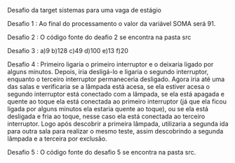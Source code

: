 Desafio da target sistemas para uma vaga de estágio 

Desafio 1 : Ao final do processamento o valor da variável SOMA será 91.

Desafio 2 : O código fonte do deafio 2 se encontra na pasta src

Desafio 3 : a)9 b)128 c)49 d)100 e)13 f)20

Desafio 4 : Primeiro ligaria o primeiro interruptor e o deixaria ligado por alguns minutos. Depois, iria desligá-lo e ligaria o segundo interruptor, enquanto o terceiro interruptor permaneceria desligado.
            Agora iria até uma das salas e verificaria se a lâmpada está acesa, se ela estiver acesa o segundo interruptor está conectado com a lâmpada, se ela está apagada e quente ao toque ela está conectada 
            ao primeiro interruptor (já que ela ficou ligada por alguns minutos ela estaria quente ao toque), ou se ela está desligada e fria ao toque, nesse caso ela está conectada ao terceiro interruptor. Logo após descobrir
            a primeira lâmpada, utilizaria a segunda ida para outra sala para realizar o mesmo teste, assim descobrindo a segunda lâmpada e a terceira por exclusão.

Desafio 5 : O código fonte do desafio 5 se encontra na pasta src.
